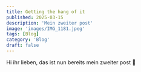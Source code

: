 ```yaml
---
title: Getting the hang of it
published: 2025-03-15
description: 'Mein zweiter post'
image: 'images/IMG_1181.jpeg'
tags: [Blog]
category: 'Blog'
draft: false 
---
```


Hi ihr lieben, das ist nun bereits mein zweiter post 🎉
